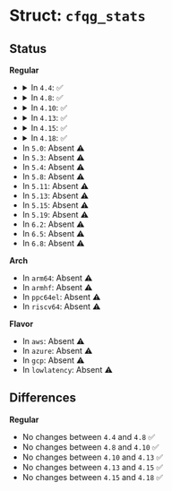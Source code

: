 # Struct: <code>cfqg_stats</code>

## Status
<b>Regular</b>
<ul>
<li>
<details>
<summary>In <code>4.4</code>: ✅</summary>

```c
struct cfqg_stats {
    struct blkg_rwstat merged;
    struct blkg_rwstat service_time;
    struct blkg_rwstat wait_time;
    struct blkg_rwstat queued;
    struct blkg_stat time;
};
```
</details>
</li>
<li>
<details>
<summary>In <code>4.8</code>: ✅</summary>

```c
struct cfqg_stats {
    struct blkg_rwstat merged;
    struct blkg_rwstat service_time;
    struct blkg_rwstat wait_time;
    struct blkg_rwstat queued;
    struct blkg_stat time;
};
```
</details>
</li>
<li>
<details>
<summary>In <code>4.10</code>: ✅</summary>

```c
struct cfqg_stats {
    struct blkg_rwstat merged;
    struct blkg_rwstat service_time;
    struct blkg_rwstat wait_time;
    struct blkg_rwstat queued;
    struct blkg_stat time;
};
```
</details>
</li>
<li>
<details>
<summary>In <code>4.13</code>: ✅</summary>

```c
struct cfqg_stats {
    struct blkg_rwstat merged;
    struct blkg_rwstat service_time;
    struct blkg_rwstat wait_time;
    struct blkg_rwstat queued;
    struct blkg_stat time;
};
```
</details>
</li>
<li>
<details>
<summary>In <code>4.15</code>: ✅</summary>

```c
struct cfqg_stats {
    struct blkg_rwstat merged;
    struct blkg_rwstat service_time;
    struct blkg_rwstat wait_time;
    struct blkg_rwstat queued;
    struct blkg_stat time;
};
```
</details>
</li>
<li>
<details>
<summary>In <code>4.18</code>: ✅</summary>

```c
struct cfqg_stats {
    struct blkg_rwstat merged;
    struct blkg_rwstat service_time;
    struct blkg_rwstat wait_time;
    struct blkg_rwstat queued;
    struct blkg_stat time;
};
```
</details>
</li>
<li>
In <code>5.0</code>: Absent ⚠️
</li>
<li>
In <code>5.3</code>: Absent ⚠️
</li>
<li>
In <code>5.4</code>: Absent ⚠️
</li>
<li>
In <code>5.8</code>: Absent ⚠️
</li>
<li>
In <code>5.11</code>: Absent ⚠️
</li>
<li>
In <code>5.13</code>: Absent ⚠️
</li>
<li>
In <code>5.15</code>: Absent ⚠️
</li>
<li>
In <code>5.19</code>: Absent ⚠️
</li>
<li>
In <code>6.2</code>: Absent ⚠️
</li>
<li>
In <code>6.5</code>: Absent ⚠️
</li>
<li>
In <code>6.8</code>: Absent ⚠️
</li>
</ul>
<b>Arch</b>
<ul>
<li>
In <code>arm64</code>: Absent ⚠️
</li>
<li>
In <code>armhf</code>: Absent ⚠️
</li>
<li>
In <code>ppc64el</code>: Absent ⚠️
</li>
<li>
In <code>riscv64</code>: Absent ⚠️
</li>
</ul>
<b>Flavor</b>
<ul>
<li>
In <code>aws</code>: Absent ⚠️
</li>
<li>
In <code>azure</code>: Absent ⚠️
</li>
<li>
In <code>gcp</code>: Absent ⚠️
</li>
<li>
In <code>lowlatency</code>: Absent ⚠️
</li>
</ul>

## Differences
<b>Regular</b>
<ul>
<li>
No changes between <code>4.4</code> and <code>4.8</code> ✅
</li>
<li>
No changes between <code>4.8</code> and <code>4.10</code> ✅
</li>
<li>
No changes between <code>4.10</code> and <code>4.13</code> ✅
</li>
<li>
No changes between <code>4.13</code> and <code>4.15</code> ✅
</li>
<li>
No changes between <code>4.15</code> and <code>4.18</code> ✅
</li>
</ul>
